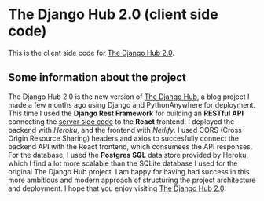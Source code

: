 # The Django Hub 2.0 (client side code)

This is the client side code for [The Django Hub 2.0](https://thedjangohub.netlify.app/).

## Some information about the project

The Django Hub 2.0 is the new version of [The Django Hub](https://github.com/jbbadano/the_django_hub), a blog project I made a few months ago using Django and PythonAnywhere for deployment. This time I used the **Django Rest Framework** for building an **RESTful API** connecting the [server side code](https://github.com/jbbadano/the_django_hub_2.0_server) to the **React** frontend. I deployed the backend with *Heroku*, and the frontend with *Netlify*. I used CORS (Cross Origin Resource Sharing) headers and axios to succesfully connect the backend API with the React frontend, which consumees the API responses. For the database, I used the **Postgres SQL** data store provided by Heroku, which I find a lot more scalable than the SQLite database I used for the original The Django Hub project. I am happy for having had success in this more ambitious and modern approach of structuring the project architecture and deployment. I hope that you enjoy visiting [The Django Hub 2.0](https://thedjangohub.netlify.app/)!
